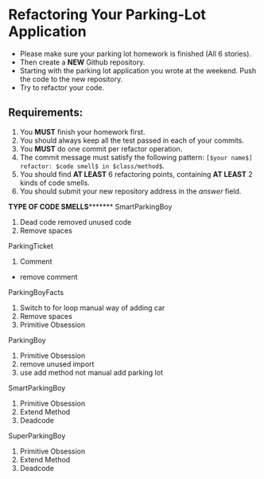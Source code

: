 # Refactoring Your Parking-Lot Application

* Please make sure your parking lot homework is finished (All 6 stories). 
* Then create a **NEW** Github repository.
* Starting with the parking lot application you wrote at the weekend. Push the code to the new repository.
* Try to refactor your code.

## Requirements: 

1. You **MUST** finish your homework first.
1. You should always keep all the test passed in each of your commits.
1. You **MUST** do one commit per refactor operation. 
1. The commit message must satisfy the following pattern: `[$your name$] refactor: $code smell$ in $class/method$`. 
1. You should find **AT LEAST** 6 refactoring points, containing **AT LEAST** 2 kinds of code smells.
1. You should submit your new repository address in the *answer* field.

************TYPE OF CODE SMELLS*******************
SmartParkingBoy
1. Dead code
removed unused code 
2. Remove spaces

ParkingTicket
1. Comment
- remove comment

ParkingBoyFacts
1. Switch to for loop manual way of adding car
2. Remove spaces
3. Primitive Obsession

ParkingBoy
1. Primitive Obsession
2. remove unused import 
3. use add method not manual add parking lot

SmartParkingBoy
1. Primitive Obsession
2. Extend Method
3. Deadcode

SuperParkingBoy
1. Primitive Obsession
2. Extend Method
3. Deadcode
